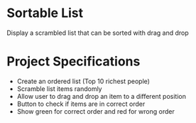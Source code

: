 # Sortable List

Display a scrambled list that can be sorted with drag and drop

# Project Specifications

* Create an ordered list (Top 10 richest people)
* Scramble list items randomly
* Allow user to drag and drop an item to a different position
* Button to check if items are in correct order
* Show green for correct order and red for wrong order
